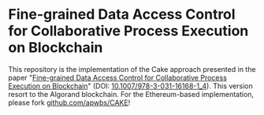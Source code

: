 # Fine-grained Data Access Control for Collaborative Process Execution on Blockchain

This repository is the implementation of the Cake approach presented in the paper "[Fine-grained Data Access Control for
Collaborative Process Execution on Blockchain](https://arxiv.org/abs/2207.08484)" (DOI: [10.1007/978-3-031-16168-1_4](https://doi.org/10.1007/978-3-031-16168-1_4)). This version resort to the Algorand blockchain. For the Ethereum-based implementation, please fork [github.com/apwbs/CAKE](https://github.com/apwbs/CAKE/)!
